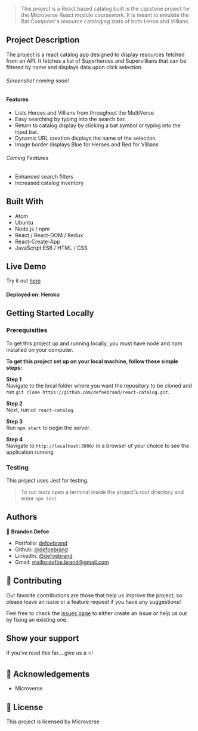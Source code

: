> This project is a React based catalog built is the capstone project for the Microverse React module coursework. It is meant to emulate the Bat Computer's resource cataloging stats of both Heros and Villians.

## Project Description

The project is a react catalog app designed to display resources fetched from an API. It fetches a list of Superheroes and Supervillians that can be filtered by name and displays data upon click selection.

###### Screenshot coming soon!

#### Features
-   Lists Heroes and Villians from throughout the MultiVerse
-   Easy searching by typing into the search bar.
-   Return to catalog display by clicking a bat symbol or typing into the input bar.
-   Dynamic URL creation displays the name of the selection
-   Image border displays Blue for Heroes and Red for Villians

###### Coming Features
-   Enhanced search filters
-   Increased catalog inventory

## Built With
-   Atom
-   Ubuntu
-   Node.js / npm 
-   React / React-DOM / Redux
-   React-Create-App
-   JavaScript ES6 / HTML / CSS


## Live Demo
Try it out [here](https://batcomputer.netlify.app)
#### Deployed on: Heroku


## Getting Started Locally

### Prerequisities
To get this project up and running locally, you must have node and npm installed on your computer.

**To get this project set up on your local machine, follow these simple steps:**

**Step 1**<br>
Navigate to the local folder where you want the repository to be cloned and run
`git clone https://github.com/defoebrand/react-catalog.git`.<br>

**Step 2**<br>
Next, run `cd react-catalog`.<br>

**Step 3**<br>
Run `npm start` to begin the server.<br>

**Step 4**<br>
Navigate to `http://localhost:3000/` in a browser of your choice to see the application running<br>

### Testing
This project uses Jest for testing.
> To run tests open a terminal inside the project's root directory and enter `npm test`

## Authors

👤 **Brandon Defoe**

-   Portfolio: [defoebrand](https://www.defoebrand.com)
-   Github: [@defoebrand](https://github.com/defoebrand)
-   LinkedIn: [@defoebrand](https://www.linkedin.com/in/defoebrand/)
-   Gmail: <mailto:defoe.brand@gmail.com>

## 🤝 Contributing

Our favorite contributions are those that help us improve the project, so please leave an issue or a feature request if you have any suggestions!

Feel free to check the [issues page](https://github.com/defoebrand/react-catalog/issues) to either create an issue or help us out by fixing an existing one.

## Show your support

If you've read this far....give us a ⭐️!

## :clap: Acknowledgements

-   Microverse

## 📝 License

This project is licensed by Microverse
